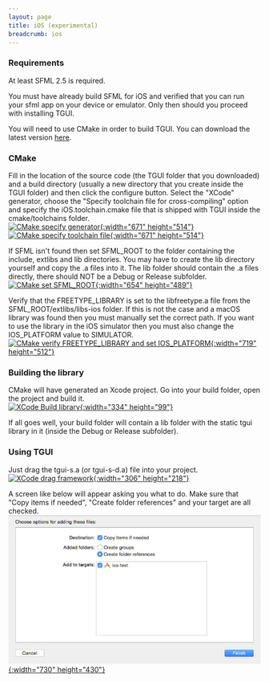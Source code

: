 ```yaml
---
layout: page
title: iOS (experimental)
breadcrumb: ios
---
```


### Requirements
At least SFML 2.5 is required.

You must have already build SFML for iOS and verified that you can run your sfml app on your device or emulator. Only then should you proceed with installing TGUI.

You will need to use CMake in order to build TGUI. You can download the latest version [here](https://cmake.org/download/).

### CMake
Fill in the location of the source code (the TGUI folder that you downloaded) and a build directory (usually a new directory that you create inside the TGUI folder) and then click the configure button. Select the "XCode" generator, choose the "Specify toolchain file for cross-compiling" option and specify the iOS.toolchain.cmake file that is shipped with TGUI inside the cmake/toolchains folder.  
[![CMake specify generator](/resources/iOS/CMakeSpecifyGenerator.jpg){:width="671" height="514"}](/resources/iOS/CMakeSpecifyGenerator.jpg)
[![CMake specify toolchain file](/resources/iOS/CMakeSpecifyToolchainFile.jpg){:width="671" height="514"}](/resources/iOS/CMakeSpecifyToolchainFile.jpg)

If SFML isn't found then set SFML\_ROOT to the folder containing the include, extlibs and lib directories. You may have to create the lib directory yourself and copy the .a files into it. The lib folder should contain the .a files directly, there should NOT be a Debug or Release subfolder.  
[![CMake set SFML_ROOT](/resources/iOS/CMakeSFMLROOT.jpg){:width="654" height="489"}](/resources/iOS/CMakeSFMLROOT.jpg)

Verify that the FREETYPE\_LIBRARY is set to the libfreetype.a file from the SFML\_ROOT/extlibs/libs-ios folder. If this is not the case and a macOS library was found then you must manually set the correct path. If you want to use the library in the iOS simulator then you must also change the IOS\_PLATFORM value to SIMULATOR.  
[![CMake verify FREETYPE_LIBRARY and set IOS_PLATFORM](/resources/iOS/CMakeFreetypePlatformSimulator.jpg){:width="719" height="512"}](/resources/iOS/CMakeFreetypePlatformSimulator.jpg)

### Building the library
CMake will have generated an Xcode project. Go into your build folder, open the project and build it.  
[![XCode Build library](/resources/iOS/XCodeBuild.jpg){:width="334" height="99"}](/resources/iOS/XCodeBuild.jpg)

If all goes well, your build folder will contain a lib folder with the static tgui library in it (inside the Debug or Release subfolder).

### Using TGUI
Just drag the tgui-s.a (or tgui-s-d.a) file into your project.  
[![XCode drag framework](/resources/iOS/XCodeDragFramework.jpg){:width="306" height="218"}](/resources/iOS/XCodeDragFramework.jpg)

A screen like below will appear asking you what to do. Make sure that "Copy items if needed", "Create folder references" and your target are all checked.  
[![XCode add framework](/resources/iOS/XCodeAddFramework.jpg){:width="730" height="430"}](/resources/iOS/XCodeAddFramework.jpg)

